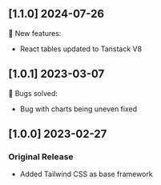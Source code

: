 ## [1.1.0] 2024-07-26

🚀 New features:

- React tables updated to Tanstack V8

## [1.0.1] 2023-03-07

🐛 Bugs solved:

- Bug with charts being uneven fixed

## [1.0.0] 2023-02-27

### Original Release

- Added Tailwind CSS as base framework
